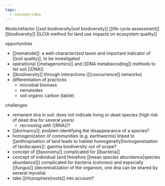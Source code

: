 ```yaml
---
tags:
  - concept/idea
---
```

#todo/refactor
[[soil biodiversity|soil biodiversity]] [[life cycle assessment]] [[biodiversity]] 
[[LCIA method for land use impacts on ecosystem quality]]

opportunities
- [[nematode]]: a well-characterized taxon and important indicator of [[soil quality]], to be investigated
- operational [[metagenomics]] and [[DNA metabarcoding]] methods to list soil [[DNA]]
- [[biodiversity]] through interactions ([[coocurrence]] networks)
- differentiation of practices
	- microbial biomass
	- nematodes
	- soil organic carbon (labile)

challenges
- remanent dna in soil: does not indicate living or dead species (high risk of dead dna for several years)
	- recrossing with [[RNA]]?
- [[dormancy]]: problem identifying the disappearance of a species?
- homogenization of communities (e.g. earthworms) linked to [[anthropisation of land leads to habitat homogeneity|homogeneisation of landscapes]]: gamma biodiversity out of scope?
- concept of [[taxonomy]] complicated for [[bacteria]]
- concept of individual (and therefore [[mean species abundance|species abundance]]) complicated for bacteria (colonies) and especially [[fungus]] (decentralization of the organism, one dna can be shared by several mycelia)
- take [[rhizosphere|roots]] into account?